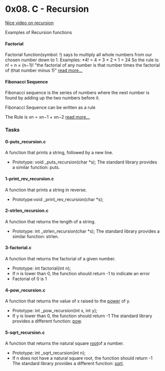 # 0x08. C - Recursion

[Nice video on recursion](https://www.youtube.com/watch?v=STWnc6ZY2fw)

Examples of Recursion functions
#### Factorial
Factorial function(symbol: !) says to multiply all whole numbers from our chosen number down to 1.
Examples:
*4! = 4 × 3 × 2 × 1 = 24
So the rule is:
   n! = n × (n−1)!
   "the factorial of any number is that number times the factorial of (that number minus 1)"
[read more...](https://www.mathsisfun.com/numbers/factorial.html)

#### Fibonacci Sequence
Fibonacci sequence is the series of numbers where the next number is found by adding up the two numbers before it.

Fibonacci Sequence can be written as a rule

The Rule is xn = xn−1 + xn−2
[read more...](https://www.mathsisfun.com/numbers/fibonacci-sequence.html)


### Tasks
#### 0-puts_recursion.c
A function that prints a string, followed by a new line.
* Prototype: void _puts_recursion(char *s);
The standard library provides a similar function: puts.

#### 1-print_rev_recursion.c
A function that prints a string in reverse.
* Prototype:void _print_rev_recursion(char *s);

#### 2-strlen_recursion.c
A function that returns the length of a string.
* Prototype: int _strlen_recursion(char *s);
The standard library provides a similar function: strlen.

#### 3-factorial.c
A function that returns the factorial of a given number.
* Prototype: int factorial(int n);
* If n is lower than 0, the function should return -1 to indicate an error
* Factorial of 0 is 1

#### 4-pow_recursion.c
A function that returns the value of x raised to the [power](https://www.mathsisfun.com/exponent.html) of y.
* Prototype: int _pow_recursion(int x, int y);
* If y is lower than 0, the function should return -1
The standard library provides a different function: [pow](https://www.geeksforgeeks.org/power-function-cc/).

#### 5-sqrt_recursion.c
A function that returns the natural square [root](https://www.mathsisfun.com/square-root.html)of a number.
* Prototype: int _sqrt_recursion(int n);
* If n does not have a natural square root, the function should return -1
The standard library provides a different function: [sqrt](https://www.geeksforgeeks.org/c-program-to-find-square-root-of-a-given-number/).